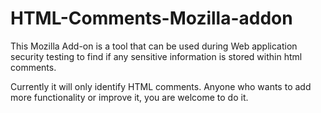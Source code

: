 # HTML-Comments-Mozilla-addon
This Mozilla Add-on is a tool that can be used during Web application security testing to find if any sensitive information is stored within html comments.

Currently it will only identify HTML comments. Anyone who wants to add more functionality or improve it, you are welcome to do it.
